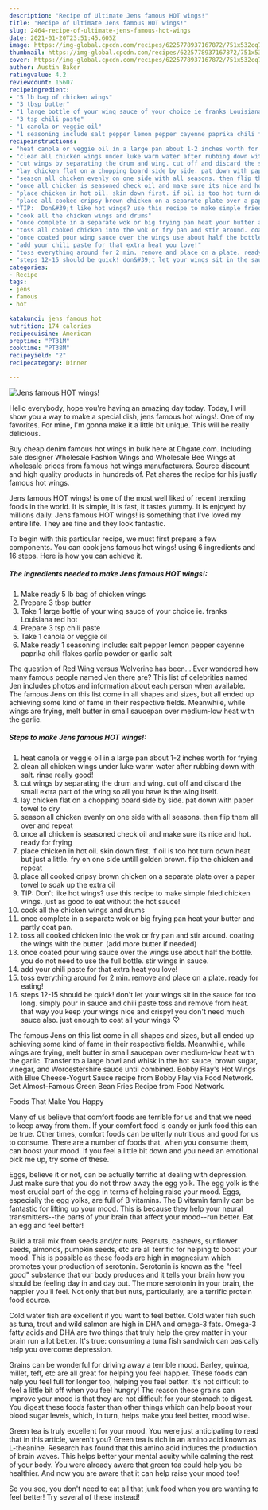 ```yaml
---
description: "Recipe of Ultimate Jens famous HOT wings!"
title: "Recipe of Ultimate Jens famous HOT wings!"
slug: 2464-recipe-of-ultimate-jens-famous-hot-wings
date: 2021-01-20T23:51:45.605Z
image: https://img-global.cpcdn.com/recipes/6225778937167872/751x532cq70/jens-famous-hot-wings-recipe-main-photo.jpg
thumbnail: https://img-global.cpcdn.com/recipes/6225778937167872/751x532cq70/jens-famous-hot-wings-recipe-main-photo.jpg
cover: https://img-global.cpcdn.com/recipes/6225778937167872/751x532cq70/jens-famous-hot-wings-recipe-main-photo.jpg
author: Austin Baker
ratingvalue: 4.2
reviewcount: 15607
recipeingredient:
- "5 lb bag of chicken wings"
- "3 tbsp butter"
- "1 large bottle of your wing sauce of your choice ie franks Louisiana red hot"
- "3 tsp chili paste"
- "1 canola or veggie oil"
- "1 seasoning include salt pepper lemon pepper cayenne paprika chili flakes garlic powder or garlic salt"
recipeinstructions:
- "heat canola or veggie oil in a large pan about 1-2 inches worth for frying"
- "clean all chicken wings under luke warm water after rubbing down with salt. rinse really good!"
- "cut wings by separating the drum and wing. cut off and discard the small extra part of the wing so all you have is the wing itself."
- "lay chicken flat on a chopping board side by side. pat down with paper towel to dry"
- "season all chicken evenly on one side with all seasons. then flip them all over and repeat"
- "once all chicken is seasoned check oil and make sure its nice and hot. ready for frying"
- "place chicken in hot oil. skin down first. if oil is too hot turn down heat but just a little. fry on one side untill golden brown. flip the chicken and repeat"
- "place all cooked cripsy brown chicken on a separate plate over a paper towel to soak up the extra oil"
- "TIP:  Don&#39;t like hot wings? use this recipe to make simple fried chicken wings. just as good to eat without the hot sauce!"
- "cook all the chicken wings and drums"
- "once complete in a separate wok or big frying pan heat your butter and partly coat pan."
- "toss all cooked chicken into the wok or fry pan and stir around. coating the wings with the butter. (add more butter if needed)"
- "once coated pour wing sauce over the wings use about half the bottle.  you do not need to use the full bottle. stir wings in sauce."
- "add your chili paste for that extra heat you love!"
- "toss everything around for 2 min. remove and place on a plate. ready for eating!"
- "steps 12-15 should be quick! don&#39;t let your wings sit in the sauce for too long. simply pour in sauce and chili paste toss and remove from heat. that way you keep your wings nice and crispy! you don&#39;t need much sauce also. just enough to coat all your wings ♡"
categories:
- Recipe
tags:
- jens
- famous
- hot

katakunci: jens famous hot 
nutrition: 174 calories
recipecuisine: American
preptime: "PT31M"
cooktime: "PT38M"
recipeyield: "2"
recipecategory: Dinner

---
```



![Jens famous HOT wings!](https://img-global.cpcdn.com/recipes/6225778937167872/751x532cq70/jens-famous-hot-wings-recipe-main-photo.jpg)

Hello everybody, hope you're having an amazing day today. Today, I will show you a way to make a special dish, jens famous hot wings!. One of my favorites. For mine, I'm gonna make it a little bit unique. This will be really delicious.

Buy cheap denim famous hot wings in bulk here at Dhgate.com. Including sale designer Wholesale Fashion Wings and Wholesale Bee Wings at wholesale prices from famous hot wings manufacturers. Source discount and high quality products in hundreds of. Pat shares the recipe for his justly famous hot wings.

Jens famous HOT wings! is one of the most well liked of recent trending foods in the world. It is simple, it is fast, it tastes yummy. It is enjoyed by millions daily. Jens famous HOT wings! is something that I've loved my entire life. They are fine and they look fantastic.


To begin with this particular recipe, we must first prepare a few components. You can cook jens famous hot wings! using 6 ingredients and 16 steps. Here is how you can achieve it.

<!--inarticleads1-->

##### The ingredients needed to make Jens famous HOT wings!:

1. Make ready 5 lb bag of chicken wings
1. Prepare 3 tbsp butter
1. Take 1 large bottle of your wing sauce of your choice ie. franks Louisiana red hot
1. Prepare 3 tsp chili paste
1. Take 1 canola or veggie oil
1. Make ready 1 seasoning include: salt pepper lemon pepper cayenne paprika chili flakes garlic powder or garlic salt


The question of Red Wing versus Wolverine has been… Ever wondered how many famous people named Jen there are? This list of celebrities named Jen includes photos and information about each person when available. The famous Jens on this list come in all shapes and sizes, but all ended up achieving some kind of fame in their respective fields. Meanwhile, while wings are frying, melt butter in small saucepan over medium-low heat with the garlic. 

<!--inarticleads2-->

##### Steps to make Jens famous HOT wings!:

1. heat canola or veggie oil in a large pan about 1-2 inches worth for frying
1. clean all chicken wings under luke warm water after rubbing down with salt. rinse really good!
1. cut wings by separating the drum and wing. cut off and discard the small extra part of the wing so all you have is the wing itself.
1. lay chicken flat on a chopping board side by side. pat down with paper towel to dry
1. season all chicken evenly on one side with all seasons. then flip them all over and repeat
1. once all chicken is seasoned check oil and make sure its nice and hot. ready for frying
1. place chicken in hot oil. skin down first. if oil is too hot turn down heat but just a little. fry on one side untill golden brown. flip the chicken and repeat
1. place all cooked cripsy brown chicken on a separate plate over a paper towel to soak up the extra oil
1. TIP:  Don&#39;t like hot wings? use this recipe to make simple fried chicken wings. just as good to eat without the hot sauce!
1. cook all the chicken wings and drums
1. once complete in a separate wok or big frying pan heat your butter and partly coat pan.
1. toss all cooked chicken into the wok or fry pan and stir around. coating the wings with the butter. (add more butter if needed)
1. once coated pour wing sauce over the wings use about half the bottle.  you do not need to use the full bottle. stir wings in sauce.
1. add your chili paste for that extra heat you love!
1. toss everything around for 2 min. remove and place on a plate. ready for eating!
1. steps 12-15 should be quick! don&#39;t let your wings sit in the sauce for too long. simply pour in sauce and chili paste toss and remove from heat. that way you keep your wings nice and crispy! you don&#39;t need much sauce also. just enough to coat all your wings ♡


The famous Jens on this list come in all shapes and sizes, but all ended up achieving some kind of fame in their respective fields. Meanwhile, while wings are frying, melt butter in small saucepan over medium-low heat with the garlic. Transfer to a large bowl and whisk in the hot sauce, brown sugar, vinegar, and Worcestershire sauce until combined. Bobby Flay&#39;s Hot Wings with Blue Cheese-Yogurt Sauce recipe from Bobby Flay via Food Network. Get Almost-Famous Green Bean Fries Recipe from Food Network. 

Foods That Make You Happy


Many of us believe that comfort foods are terrible for us and that we need to keep away from them. If your comfort food is candy or junk food this can be true. Other times, comfort foods can be utterly nutritious and good for us to consume. There are a number of foods that, when you consume them, can boost your mood. If you feel a little bit down and you need an emotional pick me up, try some of these.

Eggs, believe it or not, can be actually terrific at dealing with depression. Just make sure that you do not throw away the egg yolk. The egg yolk is the most crucial part of the egg in terms of helping raise your mood. Eggs, especially the egg yolks, are full of B vitamins. The B vitamin family can be fantastic for lifting up your mood. This is because they help your neural transmitters--the parts of your brain that affect your mood--run better. Eat an egg and feel better!

Build a trail mix from seeds and/or nuts. Peanuts, cashews, sunflower seeds, almonds, pumpkin seeds, etc are all terrific for helping to boost your mood. This is possible as these foods are high in magnesium which promotes your production of serotonin. Serotonin is known as the "feel good" substance that our body produces and it tells your brain how you should be feeling day in and day out. The more serotonin in your brain, the happier you'll feel. Not only that but nuts, particularly, are a terrific protein food source.

Cold water fish are excellent if you want to feel better. Cold water fish such as tuna, trout and wild salmon are high in DHA and omega-3 fats. Omega-3 fatty acids and DHA are two things that truly help the grey matter in your brain run a lot better. It's true: consuming a tuna fish sandwich can basically help you overcome depression. 

Grains can be wonderful for driving away a terrible mood. Barley, quinoa, millet, teff, etc are all great for helping you feel happier. These foods can help you feel full for longer too, helping you feel better. It's not difficult to feel a little bit off when you feel hungry! The reason these grains can improve your mood is that they are not difficult for your stomach to digest. You digest these foods faster than other things which can help boost your blood sugar levels, which, in turn, helps make you feel better, mood wise.

Green tea is truly excellent for your mood. You were just anticipating to read that in this article, weren't you? Green tea is rich in an amino acid known as L-theanine. Research has found that this amino acid induces the production of brain waves. This helps better your mental acuity while calming the rest of your body. You were already aware that green tea could help you be healthier. And now you are aware that it can help raise your mood too!

So you see, you don't need to eat all that junk food when you are wanting to feel better! Try several of these instead!

